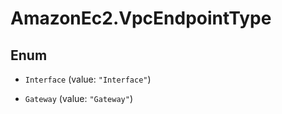 # AmazonEc2.VpcEndpointType

## Enum


* `Interface` (value: `"Interface"`)

* `Gateway` (value: `"Gateway"`)


